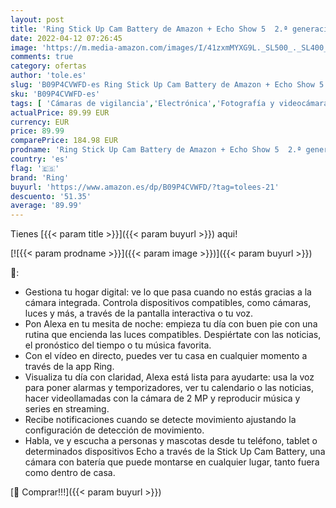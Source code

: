 ```yaml
---
layout: post
title: 'Ring Stick Up Cam Battery de Amazon + Echo Show 5  2.ª generación  modelo de 2021  - Pantalla inteligente con Alexa | Cámara de seguridad HD con comunicación bidireccional  compatible con Alexa'
date: 2022-04-12 07:26:45
image: 'https://m.media-amazon.com/images/I/41zxmMYXG9L._SL500_._SL400_.jpg'
comments: true
category: ofertas
author: 'tole.es'
slug: 'B09P4CVWFD-es Ring Stick Up Cam Battery de Amazon + Echo Show 5 2.ª...'
sku: 'B09P4CVWFD-es'
tags: [ 'Cámaras de vigilancia','Electrónica','Fotografía y videocámaras','alexa','ring', ]
actualPrice: 89.99 EUR
currency: EUR
price: 89.99
comparePrice: 184.98 EUR
prodname: 'Ring Stick Up Cam Battery de Amazon + Echo Show 5  2.ª generación  modelo de 2021  - Pantalla inteligente con Alexa | Cámara de seguridad HD con comunicación bidireccional  compatible con Alexa'
country: 'es'
flag: '🇪🇸'
brand: 'Ring'
buyurl: 'https://www.amazon.es/dp/B09P4CVWFD/?tag=tolees-21'
descuento: '51.35'
average: '89.99'
---
```


Tienes [{{< param title >}}]({{< param buyurl >}}) aqui!

[![{{< param prodname >}}]({{< param image >}})]({{< param buyurl >}})

🔎:

- Gestiona tu hogar digital: ve lo que pasa cuando no estás gracias a la cámara integrada. Controla dispositivos compatibles, como cámaras, luces y más, a través de la pantalla interactiva o tu voz.
- Pon Alexa en tu mesita de noche: empieza tu día con buen pie con una rutina que encienda las luces compatibles. Despiértate con las noticias, el pronóstico del tiempo o tu música favorita.
- Con el vídeo en directo, puedes ver tu casa en cualquier momento a través de la app Ring.
- Visualiza tu día con claridad, Alexa está lista para ayudarte: usa la voz para poner alarmas y temporizadores, ver tu calendario o las noticias, hacer videollamadas con la cámara de 2 MP y reproducir música y series en streaming.
- Recibe notificaciones cuando se detecte movimiento ajustando la configuración de detección de movimiento.
- Habla, ve y escucha a personas y mascotas desde tu teléfono, tablet o determinados dispositivos Echo a través de la Stick Up Cam Battery, una cámara con batería que puede montarse en cualquier lugar, tanto fuera como dentro de casa.

[🛒 Comprar!!!]({{< param buyurl >}})
